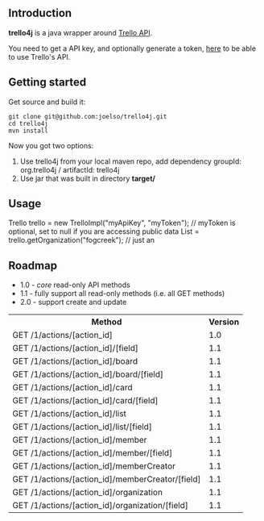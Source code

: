 ## Introduction
**trello4j** is a java wrapper around [Trello API](https://trello.com/docs/api/index.html).

You need to get a API key, and optionally generate a token, [here](https://trello.com/1/appKey/generate) to be able to use Trello's API.

## Getting started
Get source and build it:

    git clone git@github.com:joelso/trello4j.git
	cd trello4j
	mvn install

Now you got two options:

1. Use trello4j from your local maven repo, add dependency groupId: org.trello4j / artifactId: trello4j
2. Use jar that was built in directory **target/**

## Usage

   Trello trello = new TrelloImpl("myApiKey", "myToken");  // myToken is optional, set to null if you are accessing public data
   List<Organization> = trello.getOrganization("fogcreek");	// just an 


## Roadmap

* 1.0 - *core* read-only API methods
* 1.1 - fully support all read-only methods (i.e. all GET methods)
* 2.0 - support create and update 

<table>
  <tr><th>Method</th><th>Version</th></tr>
  
  <tr><td>GET /1/actions/[action_id]</td><td>1.0</td>                        </tr>
  <tr><td>GET /1/actions/[action_id]/[field]</td><td>1.1</td>              </tr>  
  <tr><td>GET /1/actions/[action_id]/board</td><td>1.1</td>                </tr>  
  <tr><td>GET /1/actions/[action_id]/board/[field]</td><td>1.1</td>        </tr>  
  <tr><td>GET /1/actions/[action_id]/card</td><td>1.1</td>                 </tr>  
  <tr><td>GET /1/actions/[action_id]/card/[field]</td><td>1.1</td>         </tr>  
  <tr><td>GET /1/actions/[action_id]/list</td><td>1.1</td>                 </tr>  
  <tr><td>GET /1/actions/[action_id]/list/[field]</td><td>1.1</td>         </tr>  
  <tr><td>GET /1/actions/[action_id]/member</td><td>1.1</td>               </tr>  
  <tr><td>GET /1/actions/[action_id]/member/[field]</td><td>1.1</td>       </tr>  
  <tr><td>GET /1/actions/[action_id]/memberCreator</td><td>1.1</td>        </tr>  
  <tr><td>GET /1/actions/[action_id]/memberCreator/[field]</td><td>1.1</td></tr>  
  <tr><td>GET /1/actions/[action_id]/organization</td><td>1.1</td>         </tr>  
  <tr><td>GET /1/actions/[action_id]/organization/[field]</td><td>1.1</td> </tr>  
</table>




	

	
	






